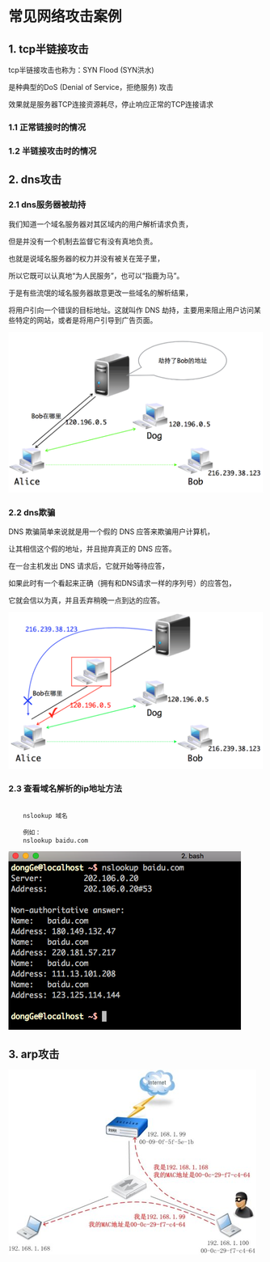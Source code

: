 # 常见网络攻击案例

## 1. tcp半链接攻击

tcp半链接攻击也称为：SYN Flood (SYN洪水)

是种典型的DoS (Denial of Service，拒绝服务) 攻击

效果就是服务器TCP连接资源耗尽，停止响应正常的TCP连接请求

### 1.1 正常链接时的情况


### 1.2 半链接攻击时的情况


## 2. dns攻击

### 2.1 dns服务器被劫持

我们知道一个域名服务器对其区域内的用户解析请求负责，

但是并没有一个机制去监督它有没有真地负责。

也就是说域名服务器的权力并没有被关在笼子里，

所以它既可以认真地“为人民服务”，也可以“指鹿为马”。

于是有些流氓的域名服务器故意更改一些域名的解析结果，

将用户引向一个错误的目标地址。这就叫作 DNS 劫持，主要用来阻止用户访问某些特定的网站，或者是将用户引导到广告页面。

![](/assets/dns劫持.png)

### 2.2 dns欺骗

DNS 欺骗简单来说就是用一个假的 DNS 应答来欺骗用户计算机，

让其相信这个假的地址，并且抛弃真正的 DNS 应答。

在一台主机发出 DNS 请求后，它就开始等待应答，

如果此时有一个看起来正确（拥有和DNS请求一样的序列号）的应答包，

它就会信以为真，并且丢弃稍晚一点到达的应答。

![](/assets/dns欺骗.png)

### 2.3 查看域名解析的ip地址方法

```

    nslookup 域名

    例如：
    nslookup baidu.com

```

![](/assets/nslookup.png)

## 3. arp攻击

![](/assets/arp攻击.jpeg)